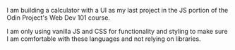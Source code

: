 I am building a calculator with a UI as my last project in the
JS portion of the Odin Project's Web Dev 101 course.

I am only using vanilla JS and CSS for functionality and styling to make sure
I am comfortable with these languages and not relying on libraries.
